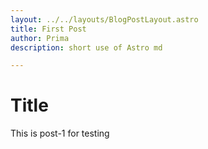 ```yaml
---
layout: ../../layouts/BlogPostLayout.astro
title: First Post
author: Prima
description: short use of Astro md

---
```


# Title

This is post-1 for testing

